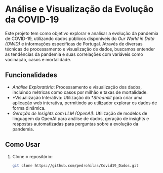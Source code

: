 # Análise e Visualização da Evolução da COVID-19

Este projeto tem como objetivo explorar e analisar a evolução da pandemia de COVID-19, utilizando dados públicos disponíveis do *Our World in Data (OWID)* e informações específicas de Portugal. Através de diversas técnicas de processamento e visualização de dados, buscamos entender as tendências da pandemia e suas correlações com variáveis como vacinação, casos e mortalidade.

## Funcionalidades

- *Análise Exploratória*: Processamento e visualização dos dados, incluindo métricas como casos por milhão e taxas de mortalidade.
- *Visualização Interativa: Utilização do **Streamlit* para criar uma aplicação web interativa, permitindo ao utilizador explorar os dados de forma dinâmica.
- *Geração de Insights com LLM (OpenAI)*: Utilização de modelos de linguagem da OpenAI para análise de dados, geração de insights e respostas automatizadas para perguntas sobre a evolução da pandemia.


## Como Usar

1. Clone o repositório:

   ```bash
   git clone https://github.com/pedrohilas/Covid19_Dados.git
   
